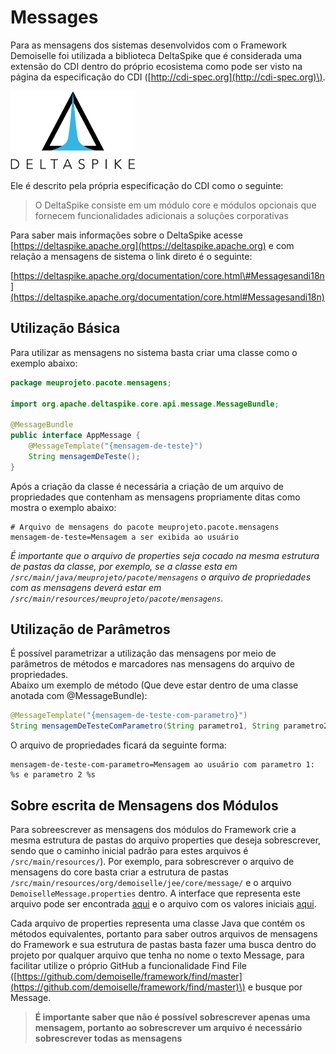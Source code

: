 # Messages

Para as mensagens dos sistemas desenvolvidos com o Framework Demoiselle foi utilizada a biblioteca DeltaSpike que é considerada uma extensão do CDI dentro do próprio ecosistema como pode ser visto na página da especificação do CDI \([http://cdi-spec.org](http://cdi-spec.org)\).

![DeltaSpike](deltaspike.png)

Ele é descrito pela própria especificação do CDI como o seguinte:

> O DeltaSpike consiste em um módulo core e módulos opcionais que fornecem funcionalidades adicionais a soluções corporativas

Para saber mais informações sobre o DeltaSpike acesse [https://deltaspike.apache.org](https://deltaspike.apache.org) e com relação a mensagens de sistema o link direto é o seguinte:

[https://deltaspike.apache.org/documentation/core.html\#Messagesandi18n](https://deltaspike.apache.org/documentation/core.html#Messagesandi18n)

## Utilização Básica

Para utilizar as mensagens no sistema basta criar uma classe como o exemplo abaixo:

```java
package meuprojeto.pacote.mensagens;

import org.apache.deltaspike.core.api.message.MessageBundle;

@MessageBundle
public interface AppMessage {
    @MessageTemplate("{mensagem-de-teste}")
    String mensagemDeTeste();
}
```

Após a criação da classe é necessária a criação de um arquivo de propriedades que contenham as mensagens propriamente ditas como mostra o exemplo abaixo:

```properties
# Arquivo de mensagens do pacote meuprojeto.pacote.mensagens
mensagem-de-teste=Mensagem a ser exibida ao usuário
```

_É importante que o arquivo de properties seja cocado na mesma estrutura de pastas da classe, por exemplo, se a classe esta em _`/src/main/java/meuprojeto/pacote/mensagens`_ o arquivo de propriedades com as mensagens deverá estar em _`/src/main/resources/meuprojeto/pacote/mensagens`_._

## Utilização de Parâmetros

É possível parametrizar a utilização das mensagens por meio de parâmetros de métodos e marcadores nas mensagens do arquivo de propriedades.  
Abaixo um exemplo de método \(Que deve estar dentro de uma classe anotada com @MessageBundle\):

```java
@MessageTemplate("{mensagem-de-teste-com-parametro}")
String mensagemDeTesteComParametro(String parametro1, String parametro2);
```

O arquivo de propriedades ficará da seguinte forma:

```properties
mensagem-de-teste-com-parametro=Mensagem ao usuário com parametro 1: %s e parametro 2 %s
```

## Sobre escrita de Mensagens dos Módulos

Para sobreescrever as mensagens dos módulos do Framework crie a mesma estrutura de pastas do arquivo properties que deseja sobrescrever, sendo que o caminho inicial padrão para estes arquivos é  `/src/main/resources/`). Por exemplo, para sobrescrever o arquivo de mensagens do core basta criar a estrutura de pastas `/src/main/resources/org/demoiselle/jee/core/message/` e o arquivo `DemoiselleMessage.properties` dentro. A interface que representa este arquivo pode ser encontrada [aqui]( https://github.com/demoiselle/framework/blob/master/demoiselle-core/src/main/java/org/demoiselle/jee/core/message/DemoiselleMessage.java) e o arquivo com os valores iniciais [aqui](https://github.com/demoiselle/framework/blob/master/demoiselle-core/src/main/resources/org/demoiselle/jee/core/message/DemoiselleMessage.properties).

Cada arquivo de properties representa uma classe Java que contém os métodos equivalentes, portanto para saber outros arquivos de mensagens do Framework e sua estrutura de pastas basta fazer uma busca dentro do projeto por qualquer arquivo que tenha no nome o texto Message, para facilitar utilize o próprio GitHub a funcionalidade Find File \([https://github.com/demoiselle/framework/find/master](https://github.com/demoiselle/framework/find/master)\) e busque por Message.

> **É importante saber que não é possível sobrescrever apenas uma mensagem, portanto ao sobrescrever um arquivo é necessário sobrescrever todas as mensagens**


